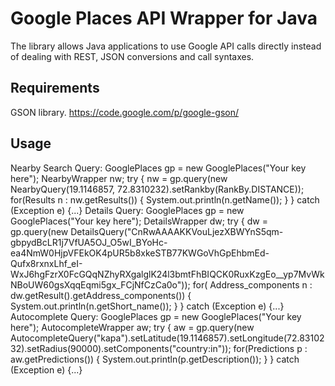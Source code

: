 Google Places API Wrapper for Java
===================================
The library allows Java applications to use Google API calls directly instead of dealing with REST, JSON conversions and call syntaxes.

Requirements
------------
GSON library. https://code.google.com/p/google-gson/

Usage
-----------
Nearby Search Query:
	GooglePlaces gp = new GooglePlaces("Your key here");
	NearbyWrapper nw;
	try {
		nw = gp.query(new NearbyQuery(19.1146857, 72.8310232).setRankby(RankBy.DISTANCE));
		for(Results n : nw.getResults()) {
			System.out.println(n.getName());
		}
	} catch (Exception e) {...}
Details Query:
	GooglePlaces gp = new GooglePlaces("Your key here");
	DetailsWrapper dw;
	try {
		dw = gp.query(new DetailsQuery("CnRwAAAAKKVouLjezXBWYnS5qm-gbpydBcLR1j7VfUA5OJ_O5wI_BYoHc-ea4NmW0HjpVFEkOK4pUR5b8xkeSTB77KWGoVhGpEhbmEd-Qufx8rxnxLhf_eI-WxJ6hgFzrX0FcGQqNZhyRXgalglK24l3bmtFhBIQCK0RuxKzgEo__yp7MvWkNBoUW60gsXqqEqmi5gx_FCjNfCzCa0o"));
		for( Address_components n : dw.getResult().getAddress_components()) {
			System.out.println(n.getShort_name());
		}
	} catch (Exception e) {...}
Autocomplete Query:
GooglePlaces gp = new GooglePlaces("Your key here");
	AutocompleteWrapper aw;
	try {
		aw = gp.query(new AutocompleteQuery("kapa").setLatitude(19.1146857).setLongitude(72.8310232).setRadius(90000).setComponents("country:in"));
		for(Predictions p : aw.getPredictions()) {
			System.out.println(p.getDescription());
		}
	} catch (Exception e) {...}